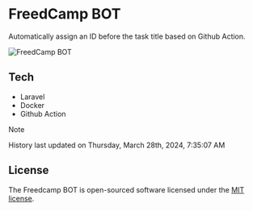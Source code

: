 # FreedCamp BOT

Automatically assign an ID before the task title based on Github Action.

![FreedCamp BOT](https://repository-images.githubusercontent.com/737932867/7d34798b-2680-471c-b089-a78a718d3d6a)

## Tech

- Laravel
- Docker
- Github Action

> [!NOTE]  
> History last updated on Thursday, March 28th, 2024, 7:35:07 AM

## License

The Freedcamp BOT is open-sourced software licensed under the [MIT license](https://opensource.org/licenses/MIT).
